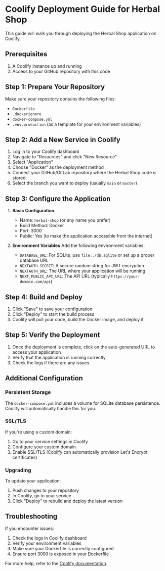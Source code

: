 # Coolify Deployment Guide for Herbal Shop

This guide will walk you through deploying the Herbal Shop application on Coolify.

## Prerequisites

1. A Coolify instance up and running
2. Access to your GitHub repository with this code

## Step 1: Prepare Your Repository

Make sure your repository contains the following files:
- `Dockerfile` 
- `.dockerignore`
- `docker-compose.yml`
- `.env.production` (as a template for your environment variables)

## Step 2: Add a New Service in Coolify

1. Log in to your Coolify dashboard
2. Navigate to "Resources" and click "New Resource"
3. Select "Application"
4. Choose "Docker" as the deployment method
5. Connect your GitHub/GitLab repository where the Herbal Shop code is stored
6. Select the branch you want to deploy (usually `main` or `master`)

## Step 3: Configure the Application

1. **Basic Configuration**
   - Name: `herbal-shop` (or any name you prefer)
   - Build Method: Docker
   - Port: 3000
   - Public: Yes (to make the application accessible from the internet)

2. **Environment Variables**
   Add the following environment variables:
   - `DATABASE_URL`: For SQLite, use `file:./db.sqlite` or set up a proper database URL
   - `NEXTAUTH_SECRET`: A secure random string for JWT encryption
   - `NEXTAUTH_URL`: The URL where your application will be running
   - `NEXT_PUBLIC_API_URL`: The API URL (typically `https://your-domain.com/api`)

## Step 4: Build and Deploy

1. Click "Save" to save your configuration
2. Click "Deploy" to start the build process
3. Coolify will pull your code, build the Docker image, and deploy it

## Step 5: Verify the Deployment

1. Once the deployment is complete, click on the auto-generated URL to access your application
2. Verify that the application is running correctly
3. Check the logs if there are any issues

## Additional Configuration

### Persistent Storage

The `docker-compose.yml` includes a volume for SQLite database persistence. Coolify will automatically handle this for you.

### SSL/TLS

If you're using a custom domain:
1. Go to your service settings in Coolify
2. Configure your custom domain
3. Enable SSL/TLS (Coolify can automatically provision Let's Encrypt certificates)

### Upgrading

To update your application:
1. Push changes to your repository
2. In Coolify, go to your service
3. Click "Deploy" to rebuild and deploy the latest version

## Troubleshooting

If you encounter issues:
1. Check the logs in Coolify dashboard
2. Verify your environment variables
3. Make sure your Dockerfile is correctly configured
4. Ensure port 3000 is exposed in your Dockerfile

For more help, refer to the [Coolify documentation](https://coolify.io/docs/). 